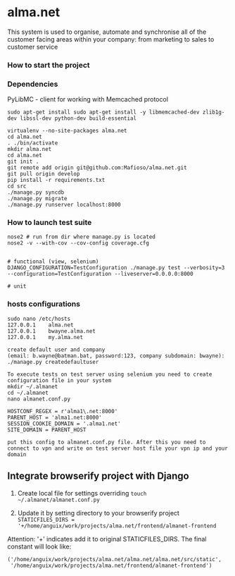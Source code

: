 alma.net
========

This system is used to organise, automate and synchronise all of the customer facing areas within your company: from marketing to sales to customer service


### How to start the project

### Dependencies

PyLibMC - client for working with Memcached protocol

```
sudo apt-get install sudo apt-get install -y libmemcached-dev zlib1g-dev libssl-dev python-dev build-essential
```

```
virtualenv --no-site-packages alma.net
cd alma.net
. ./bin/activate
mkdir alma.net
cd alma.net
git init .
git remote add origin git@github.com:Mafioso/alma.net.git
git pull origin develop
pip install -r requirements.txt
cd src
./manage.py syncdb
./manage.py migrate
./manage.py runserver localhost:8000

```

### How to launch test suite

```
nose2 # run from dir where manage.py is located
nose2 -v --with-cov --cov-config coverage.cfg


# functional (view, selenium)
DJANGO_CONFIGURATION=TestConfiguration ./manage.py test --verbosity=3 --configuration=TestConfiguration --liveserver=0.0.0.0:8000

# unit
```

### hosts configurations

```
sudo nano /etc/hosts
127.0.0.1    alma.net
127.0.0.1    bwayne.alma.net
127.0.0.1    my.alma.net

create default user and company
(email: b.wayne@batman.bat, password:123, company subdomain: bwayne):
./manage.py createdefaultuser
```


```
To execute tests on test server using selenium you need to create configuration file in your system
mkdir ~/.almanet
cd ~/.almanet
nano almanet.conf.py

HOSTCONF_REGEX = r'alma1\.net:8000'
PARENT_HOST = 'alma1.net:8000'
SESSION_COOKIE_DOMAIN = '.alma1.net'
SITE_DOMAIN = PARENT_HOST

put this config to almanet.conf.py file. After this you need to connect to vpn and write on test server host file your vpn ip and your domain
```

Integrate browserify project with Django
----------------------------------------

1. Create local file for settings overriding
```touch ~/.almanet/almanet.conf.py```

2. Update it by setting directory to your browserify project
```STATICFILES_DIRS = '+/home/anguix/work/projects/alma.net/frontend/almanet-frontend```

Attention: '+' indicates add it to original STATICFILES_DIRS. The final constant will look like:
```
('/home/anguix/work/projects/alma.net/alma.net/alma.net/src/static',
 '/home/anguix/work/projects/alma.net/frontend/almanet-frontend')
 ```

